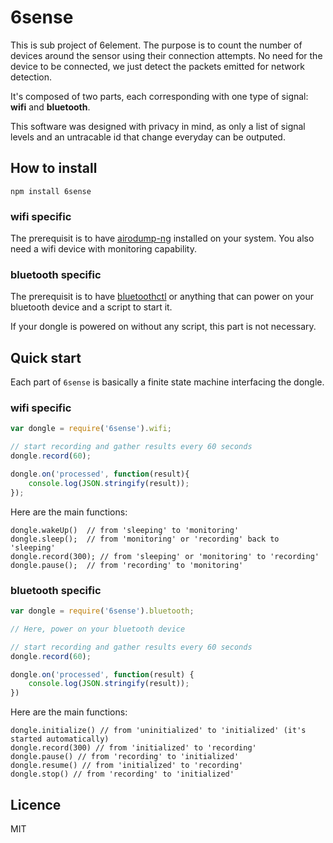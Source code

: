 # 6sense

This is sub project of 6element. The purpose is to count the number of devices around the sensor using their connection attempts. No need for the device to be connected, we just detect the packets emitted for network detection.

It's composed of two parts, each corresponding with one type of signal: **wifi** and **bluetooth**.

This software was designed with privacy in mind, as only a list of signal levels and an untracable id that change everyday can be outputed.

## How to install

```
npm install 6sense
```

### wifi specific

The prerequisit is to have [airodump-ng](http://www.aircrack-ng.org/install.html) installed on your system. You also need a wifi device with monitoring capability.

### bluetooth specific

The prerequisit is to have [bluetoothctl](https://wiki.archlinux.org/index.php/Bluetooth#Bluetoothctl) or anything that can power on your bluetooth device and a script to start it.

If your dongle is powered on without any script, this part is not necessary.


## Quick start

Each part of `6sense` is basically a finite state machine interfacing the dongle.

### wifi specific

```javascript
var dongle = require('6sense').wifi; 

// start recording and gather results every 60 seconds
dongle.record(60);

dongle.on('processed', function(result){
	console.log(JSON.stringify(result));
});
```

Here are the main functions:

```
dongle.wakeUp()  // from 'sleeping' to 'monitoring'
dongle.sleep();  // from 'monitoring' or 'recording' back to 'sleeping'
dongle.record(300); // from 'sleeping' or 'monitoring' to 'recording'
dongle.pause();  // from 'recording' to 'monitoring'
```

### bluetooth specific

```javascript
var dongle = require('6sense').bluetooth;

// Here, power on your bluetooth device

// start recording and gather results every 60 seconds
dongle.record(60);

dongle.on('processed', function(result) {
	console.log(JSON.stringify(result));
})
```

Here are the main functions:

```
dongle.initialize() // from 'uninitialized' to 'initialized' (it's started automatically)
dongle.record(300) // from 'initialized' to 'recording'
dongle.pause() // from 'recording' to 'initialized'
dongle.resume() // from 'initialized' to 'recording'
dongle.stop() // from 'recording' to 'initialized'
```

## Licence

MIT



